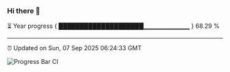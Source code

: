 ### Hi there 👋

⏳ Year progress { ████████████████████▁▁▁▁▁▁▁▁▁▁ } 68.29 %

---

⏰ Updated on Sun, 07 Sep 2025 06:24:33 GMT

![Progress Bar CI](https://github.com/liununu/liununu/workflows/Progress%20Bar%20CI/badge.svg)
